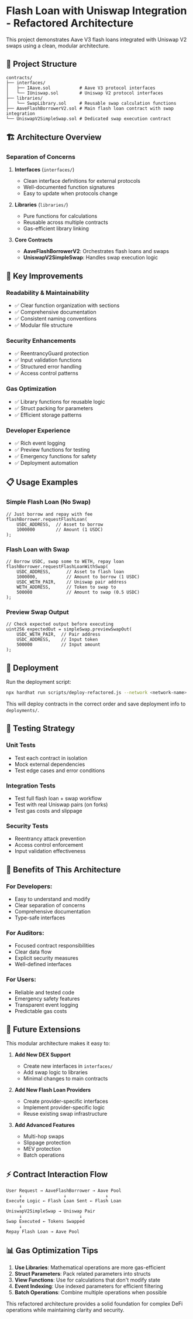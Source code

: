 # Flash Loan with Uniswap Integration - Refactored Architecture

This project demonstrates Aave V3 flash loans integrated with Uniswap V2 swaps using a clean, modular architecture.

## 📁 Project Structure

```
contracts/
├── interfaces/
│   ├── IAave.sol           # Aave V3 protocol interfaces
│   └── IUniswap.sol        # Uniswap V2 protocol interfaces
├── libraries/
│   └── SwapLibrary.sol     # Reusable swap calculation functions
├── AaveFlashBorrowerV2.sol # Main flash loan contract with swap integration
└── UniswapV2SimpleSwap.sol # Dedicated swap execution contract
```

## 🏗️ Architecture Overview

### **Separation of Concerns**

1. **Interfaces** (`interfaces/`)
   - Clean interface definitions for external protocols
   - Well-documented function signatures
   - Easy to update when protocols change

2. **Libraries** (`libraries/`)
   - Pure functions for calculations
   - Reusable across multiple contracts
   - Gas-efficient library linking

3. **Core Contracts**
   - **AaveFlashBorrowerV2**: Orchestrates flash loans and swaps
   - **UniswapV2SimpleSwap**: Handles swap execution logic

## 🚀 Key Improvements

### **Readability & Maintainability**
- ✅ Clear function organization with sections
- ✅ Comprehensive documentation
- ✅ Consistent naming conventions
- ✅ Modular file structure

### **Security Enhancements**
- ✅ ReentrancyGuard protection
- ✅ Input validation functions
- ✅ Structured error handling
- ✅ Access control patterns

### **Gas Optimization**
- ✅ Library functions for reusable logic
- ✅ Struct packing for parameters
- ✅ Efficient storage patterns

### **Developer Experience**
- ✅ Rich event logging
- ✅ Preview functions for testing
- ✅ Emergency functions for safety
- ✅ Deployment automation

## 📋 Usage Examples

### **Simple Flash Loan (No Swap)**
```solidity
// Just borrow and repay with fee
flashBorrower.requestFlashLoan(
    USDC_ADDRESS,  // Asset to borrow
    1000000        // Amount (1 USDC)
);
```

### **Flash Loan with Swap**
```solidity
// Borrow USDC, swap some to WETH, repay loan
flashBorrower.requestFlashLoanWithSwap(
    USDC_ADDRESS,      // Asset to flash loan
    1000000,           // Amount to borrow (1 USDC)
    USDC_WETH_PAIR,    // Uniswap pair address
    WETH_ADDRESS,      // Token to swap to
    500000             // Amount to swap (0.5 USDC)
);
```

### **Preview Swap Output**
```solidity
// Check expected output before executing
uint256 expectedOut = simpleSwap.previewSwapOut(
    USDC_WETH_PAIR,  // Pair address
    USDC_ADDRESS,    // Input token
    500000           // Input amount
);
```

## 🔧 Deployment

Run the deployment script:
```bash
npx hardhat run scripts/deploy-refactored.js --network <network-name>
```

This will deploy contracts in the correct order and save deployment info to `deployments/`.

## 🧪 Testing Strategy

### **Unit Tests**
- Test each contract in isolation
- Mock external dependencies
- Test edge cases and error conditions

### **Integration Tests**
- Test full flash loan + swap workflow
- Test with real Uniswap pairs (on forks)
- Test gas costs and slippage

### **Security Tests**
- Reentrancy attack prevention
- Access control enforcement
- Input validation effectiveness

## 🎯 Benefits of This Architecture

### **For Developers:**
- Easy to understand and modify
- Clear separation of concerns
- Comprehensive documentation
- Type-safe interfaces

### **For Auditors:**
- Focused contract responsibilities
- Clear data flow
- Explicit security measures
- Well-defined interfaces

### **For Users:**
- Reliable and tested code
- Emergency safety features
- Transparent event logging
- Predictable gas costs

## 🔄 Future Extensions

This modular architecture makes it easy to:

1. **Add New DEX Support**
   - Create new interfaces in `interfaces/`
   - Add swap logic to libraries
   - Minimal changes to main contracts

2. **Add New Flash Loan Providers**
   - Create provider-specific interfaces
   - Implement provider-specific logic
   - Reuse existing swap infrastructure

3. **Add Advanced Features**
   - Multi-hop swaps
   - Slippage protection
   - MEV protection
   - Batch operations

## ⚡ Contract Interaction Flow

```
User Request → AaveFlashBorrower → Aave Pool
     ↓                ↓               ↓
Execute Logic ← Flash Loan Sent ← Flash Loan
     ↓
UniswapV2SimpleSwap → Uniswap Pair
     ↓                      ↓
Swap Executed ← Tokens Swapped
     ↓
Repay Flash Loan → Aave Pool
```

## 📊 Gas Optimization Tips

1. **Use Libraries**: Mathematical operations are more gas-efficient
2. **Struct Parameters**: Pack related parameters into structs
3. **View Functions**: Use for calculations that don't modify state
4. **Event Indexing**: Use indexed parameters for efficient filtering
5. **Batch Operations**: Combine multiple operations when possible

This refactored architecture provides a solid foundation for complex DeFi operations while maintaining clarity and security.
